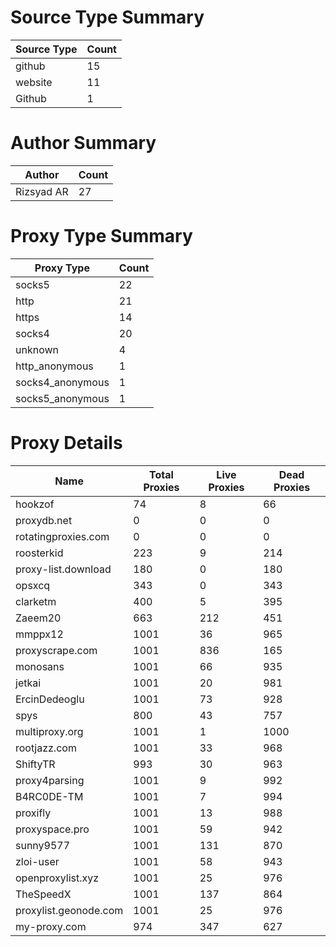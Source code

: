 # Source Type Summary

| Source Type | Count |
|-------------|-------|
| github | 15 |
| website | 11 |
| Github | 1 |


# Author Summary

| Author | Count |
|--------|-------|
| Rizsyad AR | 27 |


# Proxy Type Summary

| Proxy Type | Count |
|------------|-------|
| socks5 | 22 |
| http | 21 |
| https | 14 |
| socks4 | 20 |
| unknown | 4 |
| http_anonymous | 1 |
| socks4_anonymous | 1 |
| socks5_anonymous | 1 |


# Proxy Details

| Name | Total Proxies | Live Proxies | Dead Proxies |
|------|---------------|--------------|---------------|
| hookzof | 74 | 8 | 66 |
| proxydb.net | 0 | 0 | 0 |
| rotatingproxies.com | 0 | 0 | 0 |
| roosterkid | 223 | 9 | 214 |
| proxy-list.download | 180 | 0 | 180 |
| opsxcq | 343 | 0 | 343 |
| clarketm | 400 | 5 | 395 |
| Zaeem20 | 663 | 212 | 451 |
| mmppx12 | 1001 | 36 | 965 |
| proxyscrape.com | 1001 | 836 | 165 |
| monosans | 1001 | 66 | 935 |
| jetkai | 1001 | 20 | 981 |
| ErcinDedeoglu | 1001 | 73 | 928 |
| spys | 800 | 43 | 757 |
| multiproxy.org | 1001 | 1 | 1000 |
| rootjazz.com | 1001 | 33 | 968 |
| ShiftyTR | 993 | 30 | 963 |
| proxy4parsing | 1001 | 9 | 992 |
| B4RC0DE-TM | 1001 | 7 | 994 |
| proxifly | 1001 | 13 | 988 |
| proxyspace.pro | 1001 | 59 | 942 |
| sunny9577 | 1001 | 131 | 870 |
| zloi-user | 1001 | 58 | 943 |
| openproxylist.xyz | 1001 | 25 | 976 |
| TheSpeedX | 1001 | 137 | 864 |
| proxylist.geonode.com | 1001 | 25 | 976 |
| my-proxy.com | 974 | 347 | 627 |
